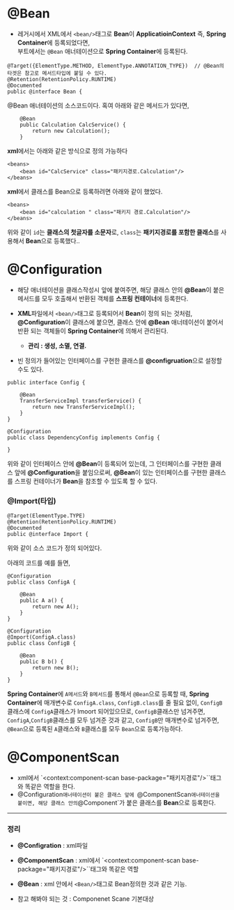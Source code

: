 
# **@Bean**
  * 레거시에서 XML에서 `<bean/>`태그로 **Bean**이 **ApplicatioinContext** 즉, **Spring Container**에 등록되었다면, <br> 부트에서는 `@Bean` 애너테이션으로 **Spring Container**에 등록된다.


```
@Target({ElementType.METHOD, ElementType.ANNOTATION_TYPE})	// @Bean의 타겟은 참고로 메서드타입에 붙일 수 있다. 
@Retention(RetentionPolicy.RUNTIME)					
@Documented
public @interface Bean {
``` 
@Bean 애너테이션의 소스코드이다.
혹여 아래와 같은 메서드가 있다면,
```
    @Bean
    public Calculation CalcService() {
        return new Calculation();
    }
```
**xml**에서는 아래와 같은 방식으로 정의 가능하다
```
<beans>
    <bean id="CalcService" class="패키지경로.Calculation"/>
</beans>
```

**xml**에서 클래스를 Bean으로 등록하려면 아래와 같이 했었다.

```
<beans>
    <bean id="calculation " class="패키지 경로.Calculation"/>
</beans>
```

위와 같이 `id`는 **클래스의 첫글자를 소문자**로, `class`는 **패키지경로를 포함한 클래스**를 사용해서 **Bean**으로 등록했다..



# **@Configuration**
  * 해당 애너테이션을 클래스작성시 앞에 붙여주면, 해당 클래스 안의 **@Bean**이 붙은 메서드를 모두 호출해서 반환된 객체를 **스프링 컨테이너**에 등록한다.
  * **XML**파일에서 `<bean/>`태그로 등록되어서 **Bean**이 정의 되는 것처럼, **@Configuration**이 클래스에 붙으면, 클래스 안에 **@Bean** 애너테이션이 붙어서 반환 되는 객체들이 **Spring Container**에 의해서 관리된다.
    * **관리 : 생성, 소멸, 연결.**

 * 빈 정의가 들어있는 인터페이스를 구현한 클래스를 **@configruation**으로 설정할 수도 있다.
```
public interface Config {

    @Bean
    TransferServiceImpl transferService() {
        return new TransferServiceImpl();
    }
}

@Configuration
public class DependencyConfig implements Config {

}
```
위와 같이 인터페이스 안에 **@Bean**이 등록되어 있는데, 그 인터페이스를 구현한 클래스 앞에 **@Configuration**을 붙임으로써, **@Bean**이 있는 인터페이스를 구현한 클래스를 스프링 컨테이너가 **Bean**을 참조할 수 있도록 할 수 있다.


### **@Import(타입)** 
```
@Target(ElementType.TYPE)
@Retention(RetentionPolicy.RUNTIME)
@Documented
public @interface Import {
```
위와 같이 소스 코드가 정의 되어있다.

아래의 코드를 예를 들면,
```
@Configuration
public class ConfigA {

    @Bean
    public A a() {
        return new A();
    }
}

@Configuration
@Import(ConfigA.class)
public class ConfigB {

    @Bean
    public B b() {
        return new B();
    }
}
```
**Spring Container**에 `A메서드`와 `B메서드`를 통해서 `@Bean`으로 등록할 때,  **Spring Container**에 매개변수로 `ConfigA.class`, `ConfigB.class`를 줄 필요 없이, `ConfigB` 클래스에 `ConfigA`클래스가 Imoort 되어있으므로, `ConfigB`클래스만 넘겨주면, `ConfigA`,`ConfigB`클래스를 모두 넘겨준 것과 같고, `ConfigB`만 매개변수로 넘겨주면, `@Bean`으로 등록된 `A`클래스와 `B`클래스를 모두 `Bean`으로 등록가능하다.


# **@ComponentScan**
* xml에서 `<context:component-scan base-package="패키지경로"/>``태그와 똑같은 역할을 한다.
* @Configuration`애너테이션이 붙은 클래스 앞에 `@ComponentScan` 애너테이션을 붙이면, 해당 클래스 안의 `@Component`가 붙은 클래스를 **Bean**으로 등록한다.

---

### 정리
* **@Configration** : xml파일
* **@ComponentScan** : xml에서 `<context:component-scan base-package="패키지경로"/>``태그와 똑같은 역할
* **@Bean** : xml 안에서 `<Bean/>`태그로 Bean정의한 것과 같은 기능.

* 참고 해봐야 되는 것 : Componenet Scane 기본대상

